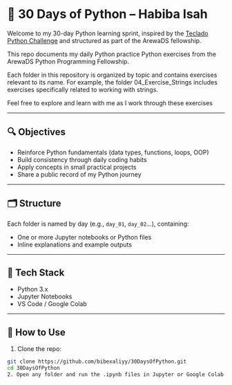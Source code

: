 # 📘 30 Days of Python – Habiba Isah

Welcome to my 30-day Python learning sprint, inspired by the [Teclado Python Challenge](https://teclado.com/30-days-of-python/) and structured as part of the ArewaDS fellowship.

This repo documents my daily Python practice Python exercises from the ArewaDS Python Programming Fellowship.

Each folder in this repository is organized by topic and contains exercises relevant to its name. For example, the folder 04_Exercise_Strings includes exercises specifically related to working with strings.

Feel free to explore and learn with me as I work through these exercises

---

## 🔍 Objectives

- Reinforce Python fundamentals (data types, functions, loops, OOP)
- Build consistency through daily coding habits
- Apply concepts in small practical projects
- Share a public record of my Python journey


---

## 🗂️ Structure

Each folder is named by day (e.g., `day_01`, `day_02`...), containing:
- One or more Jupyter notebooks or Python files
- Inline explanations and example outputs

---

## 🧰 Tech Stack

- Python 3.x
- Jupyter Notebooks
- VS Code / Google Colab

---
## 🚀 How to Use

1. Clone the repo:
```bash
git clone https://github.com/bibexaliyy/30DaysOfPython.git
cd 30DaysOfPython
2. Open any folder and run the .ipynb files in Jupyter or Google Colab.


